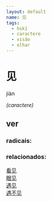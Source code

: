 ```yaml
--- 
layout: default
name: 见 
tags: 
  - hsk1
  - caractere
  - visão
  - olhar
--- 
```

# 见 
jiàn  
 
*(caractere)*  
## ver 
### radicais: 
### relacionados: 
[看见](/zhengshidu/hsk1/看见)  
[眼见](/zhengshidu/outras/眼见)  
[遇见](/zhengshidu/hsk4/遇见)  
[遇不见](/zhengshidu/hsk4/遇不见)  
